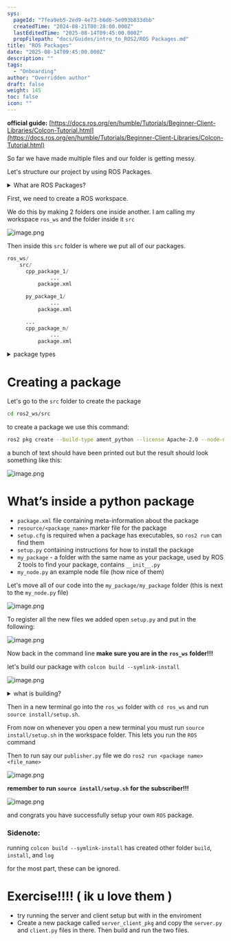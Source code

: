 ```yaml
---
sys:
  pageId: "7fea9eb5-2ed9-4e73-b6d6-5e093b833dbb"
  createdTime: "2024-08-21T00:28:00.000Z"
  lastEditedTime: "2025-08-14T09:45:00.000Z"
  propFilepath: "docs/Guides/intro_to_ROS2/ROS Packages.md"
title: "ROS Packages"
date: "2025-08-14T09:45:00.000Z"
description: ""
tags:
  - "Onboarding"
author: "Overridden author"
draft: false
weight: 145
toc: false
icon: ""
---
```


**official guide:** [https://docs.ros.org/en/humble/Tutorials/Beginner-Client-Libraries/Colcon-Tutorial.html](https://docs.ros.org/en/humble/Tutorials/Beginner-Client-Libraries/Colcon-Tutorial.html)

So far we have made multiple files and our folder is getting messy.

Let's structure our project by using ROS Packages.

<details>
      <summary>What are ROS Packages?</summary>
      ROS Packages are, as the name implies, packages of code that are highly sharable between ROS developers.
  </details>

First, we need to create a ROS workspace.

We do this by making 2 folders one inside another. I am calling my workspace `ros_ws` and the folder inside it `src`

![image.png](https://prod-files-secure.s3.us-west-2.amazonaws.com/d518164a-d88e-44d1-a4ee-3adb3bd8bce0/70706947-fd18-4537-a67b-e12946812d31/image.png?X-Amz-Algorithm=AWS4-HMAC-SHA256&X-Amz-Content-Sha256=UNSIGNED-PAYLOAD&X-Amz-Credential=ASIAZI2LB4664FY4FEAY%2F20250814%2Fus-west-2%2Fs3%2Faws4_request&X-Amz-Date=20250814T110839Z&X-Amz-Expires=3600&X-Amz-Security-Token=IQoJb3JpZ2luX2VjEPv%2F%2F%2F%2F%2F%2F%2F%2F%2F%2FwEaCXVzLXdlc3QtMiJHMEUCIQCcZKyQUB3LtGZooTSL6pvWRxY8cx8TfAyYocWEp4%2FIuAIgE%2FKUfmcV5wJta1XyM%2FOfM3U%2Byue6JgFXsebOkJIZfh4q%2FwMIRBAAGgw2Mzc0MjMxODM4MDUiDJ6%2B%2ByXG3S3MWBH5AircA4QTJOYfaVClY0%2Bm90NeWWJgL0oUPqVjH7h1C9BKPvd5NWLvHahvW89aN0gilhKCktZ4vNm1tSIOHAd%2BQkJZFhwRhWk2O%2F3a9%2FoL9qRkgxwQCmoKlR5gIFh%2FPeon4m0BjtW73ZNzee6CkWmNHh6cnuPKPkM4hmPMgyMNA0taqK%2Fcc8chysWIy0Ej4PJ380F740lRvVkwXX7b2fGX5SHbrjiV4eQSFedGigpP0BA95npWEOgeZSRHIStoOYXDHuR48%2BECcrzmRv5f%2BcDdK%2Bmom8cG0P%2BYX4TjnFYBKKh0L69RV%2Bmn4we9MIf46DY4mz2sNq5JWh0HHuDfH37jHGghonPHztef9%2F%2FZtpepKN5NPAgDvFpfgxgD4nxaAdEonC3pI7Gq1RlMpbrrwEbvbUOgLnUtbkpQXx%2FZOY1l9Rvd4DbAlaPVl5SZFLjVnSXuHEhDaDMte4IP2FiItHPsgK%2B%2ByOJSUOPhVPtY5ZrJVY2P28pQJCfw0%2Bhp5%2FvYnmuQ%2Bs1MfPEJvRdiicI1fEIhJf%2FM0HEnXls6YqykqsaFJbmcNl11SWDGD57gYRkAyGciw%2BRm59sLONOG2Y8r3DeZ4LtpREW6x%2BMOBGJNHQcrOpUxnqi4DdfCGMiTzvcEN9fdMMWE98QGOqUB0%2B0Hgq%2FY6VWoY0wQ3Ofl6p7W2KSu1M01lfxIKoLtS9yQgjV%2FpfScsjRG%2FFGxHSfegpelzZSSJQ3juxAVcsApJpG3iHyC%2BXwpKjZqDIyFzB%2Fzmi3DwGplQaNJOsWaQ1XTlNxirt8OiW4Goh5YQc9NwI5VBXQma66obBMRlhu8gUveD7V05huX%2BO0Lc99EJWfmm0RoZdqNfP09nxfGNBTCA2SSGwXc&X-Amz-Signature=95e6033a9447dfd8535e1a909f809a544697d1ecce357e6696eac46dcaa3e7f4&X-Amz-SignedHeaders=host&x-amz-checksum-mode=ENABLED&x-id=GetObject)

Then inside this `src` folder is where we put all of our packages.

```python
ros_ws/
    src/
      cpp_package_1/
		      ...
          package.xml

      py_package_1/
		      ...
          package.xml

      ...
      cpp_package_n/
		      ...
          package.xml

```

<details>
      <summary>package types</summary>
      packages can be either `C++` or python.
  </details>

# Creating a package

Let's go to the `src` folder to create the package

```bash
cd ros2_ws/src
```

to create a package we use this command:

```bash
ros2 pkg create --build-type ament_python --license Apache-2.0 --node-name my_node my_package
```

a bunch of text should have been printed out but the result should look something like this:

![image.png](https://prod-files-secure.s3.us-west-2.amazonaws.com/d518164a-d88e-44d1-a4ee-3adb3bd8bce0/e6cf1e3f-8512-4a3e-b131-079f800bf3e8/image.png?X-Amz-Algorithm=AWS4-HMAC-SHA256&X-Amz-Content-Sha256=UNSIGNED-PAYLOAD&X-Amz-Credential=ASIAZI2LB4664FY4FEAY%2F20250814%2Fus-west-2%2Fs3%2Faws4_request&X-Amz-Date=20250814T110839Z&X-Amz-Expires=3600&X-Amz-Security-Token=IQoJb3JpZ2luX2VjEPv%2F%2F%2F%2F%2F%2F%2F%2F%2F%2FwEaCXVzLXdlc3QtMiJHMEUCIQCcZKyQUB3LtGZooTSL6pvWRxY8cx8TfAyYocWEp4%2FIuAIgE%2FKUfmcV5wJta1XyM%2FOfM3U%2Byue6JgFXsebOkJIZfh4q%2FwMIRBAAGgw2Mzc0MjMxODM4MDUiDJ6%2B%2ByXG3S3MWBH5AircA4QTJOYfaVClY0%2Bm90NeWWJgL0oUPqVjH7h1C9BKPvd5NWLvHahvW89aN0gilhKCktZ4vNm1tSIOHAd%2BQkJZFhwRhWk2O%2F3a9%2FoL9qRkgxwQCmoKlR5gIFh%2FPeon4m0BjtW73ZNzee6CkWmNHh6cnuPKPkM4hmPMgyMNA0taqK%2Fcc8chysWIy0Ej4PJ380F740lRvVkwXX7b2fGX5SHbrjiV4eQSFedGigpP0BA95npWEOgeZSRHIStoOYXDHuR48%2BECcrzmRv5f%2BcDdK%2Bmom8cG0P%2BYX4TjnFYBKKh0L69RV%2Bmn4we9MIf46DY4mz2sNq5JWh0HHuDfH37jHGghonPHztef9%2F%2FZtpepKN5NPAgDvFpfgxgD4nxaAdEonC3pI7Gq1RlMpbrrwEbvbUOgLnUtbkpQXx%2FZOY1l9Rvd4DbAlaPVl5SZFLjVnSXuHEhDaDMte4IP2FiItHPsgK%2B%2ByOJSUOPhVPtY5ZrJVY2P28pQJCfw0%2Bhp5%2FvYnmuQ%2Bs1MfPEJvRdiicI1fEIhJf%2FM0HEnXls6YqykqsaFJbmcNl11SWDGD57gYRkAyGciw%2BRm59sLONOG2Y8r3DeZ4LtpREW6x%2BMOBGJNHQcrOpUxnqi4DdfCGMiTzvcEN9fdMMWE98QGOqUB0%2B0Hgq%2FY6VWoY0wQ3Ofl6p7W2KSu1M01lfxIKoLtS9yQgjV%2FpfScsjRG%2FFGxHSfegpelzZSSJQ3juxAVcsApJpG3iHyC%2BXwpKjZqDIyFzB%2Fzmi3DwGplQaNJOsWaQ1XTlNxirt8OiW4Goh5YQc9NwI5VBXQma66obBMRlhu8gUveD7V05huX%2BO0Lc99EJWfmm0RoZdqNfP09nxfGNBTCA2SSGwXc&X-Amz-Signature=8aa0849c43cf9b667fd42c6c261f83afa963e3c7f0302f11cb9952e6d8a8b555&X-Amz-SignedHeaders=host&x-amz-checksum-mode=ENABLED&x-id=GetObject)

# What’s inside a python package

- `package.xml` file containing meta-information about the package
- `resource/<package_name>` marker file for the package
- `setup.cfg` is required when a package has executables, so `ros2 run` can find them
- `setup.py` containing instructions for how to install the package
- `my_package` - a folder with the same name as your package, used by ROS 2 tools to find your package, contains `__init__.py`
- `my_node.py` an example node file (how nice of them)

Let's move all of our code into the `my_package/my_package` folder (this is next to the `my_node.py` file)

![image.png](https://prod-files-secure.s3.us-west-2.amazonaws.com/d518164a-d88e-44d1-a4ee-3adb3bd8bce0/9ce58f11-0da9-4d3e-b86d-506a9685d378/image.png?X-Amz-Algorithm=AWS4-HMAC-SHA256&X-Amz-Content-Sha256=UNSIGNED-PAYLOAD&X-Amz-Credential=ASIAZI2LB4664FY4FEAY%2F20250814%2Fus-west-2%2Fs3%2Faws4_request&X-Amz-Date=20250814T110839Z&X-Amz-Expires=3600&X-Amz-Security-Token=IQoJb3JpZ2luX2VjEPv%2F%2F%2F%2F%2F%2F%2F%2F%2F%2FwEaCXVzLXdlc3QtMiJHMEUCIQCcZKyQUB3LtGZooTSL6pvWRxY8cx8TfAyYocWEp4%2FIuAIgE%2FKUfmcV5wJta1XyM%2FOfM3U%2Byue6JgFXsebOkJIZfh4q%2FwMIRBAAGgw2Mzc0MjMxODM4MDUiDJ6%2B%2ByXG3S3MWBH5AircA4QTJOYfaVClY0%2Bm90NeWWJgL0oUPqVjH7h1C9BKPvd5NWLvHahvW89aN0gilhKCktZ4vNm1tSIOHAd%2BQkJZFhwRhWk2O%2F3a9%2FoL9qRkgxwQCmoKlR5gIFh%2FPeon4m0BjtW73ZNzee6CkWmNHh6cnuPKPkM4hmPMgyMNA0taqK%2Fcc8chysWIy0Ej4PJ380F740lRvVkwXX7b2fGX5SHbrjiV4eQSFedGigpP0BA95npWEOgeZSRHIStoOYXDHuR48%2BECcrzmRv5f%2BcDdK%2Bmom8cG0P%2BYX4TjnFYBKKh0L69RV%2Bmn4we9MIf46DY4mz2sNq5JWh0HHuDfH37jHGghonPHztef9%2F%2FZtpepKN5NPAgDvFpfgxgD4nxaAdEonC3pI7Gq1RlMpbrrwEbvbUOgLnUtbkpQXx%2FZOY1l9Rvd4DbAlaPVl5SZFLjVnSXuHEhDaDMte4IP2FiItHPsgK%2B%2ByOJSUOPhVPtY5ZrJVY2P28pQJCfw0%2Bhp5%2FvYnmuQ%2Bs1MfPEJvRdiicI1fEIhJf%2FM0HEnXls6YqykqsaFJbmcNl11SWDGD57gYRkAyGciw%2BRm59sLONOG2Y8r3DeZ4LtpREW6x%2BMOBGJNHQcrOpUxnqi4DdfCGMiTzvcEN9fdMMWE98QGOqUB0%2B0Hgq%2FY6VWoY0wQ3Ofl6p7W2KSu1M01lfxIKoLtS9yQgjV%2FpfScsjRG%2FFGxHSfegpelzZSSJQ3juxAVcsApJpG3iHyC%2BXwpKjZqDIyFzB%2Fzmi3DwGplQaNJOsWaQ1XTlNxirt8OiW4Goh5YQc9NwI5VBXQma66obBMRlhu8gUveD7V05huX%2BO0Lc99EJWfmm0RoZdqNfP09nxfGNBTCA2SSGwXc&X-Amz-Signature=a1b1953a1650a48f5303dfcb6e40cf5b0c2f20f0393ae72a12e05881046aa2ed&X-Amz-SignedHeaders=host&x-amz-checksum-mode=ENABLED&x-id=GetObject)

To register all the new files we added open `setup.py` and put in the following:

![image.png](https://prod-files-secure.s3.us-west-2.amazonaws.com/d518164a-d88e-44d1-a4ee-3adb3bd8bce0/1cd7c262-4cae-4496-9d75-c178537d24a2/image.png?X-Amz-Algorithm=AWS4-HMAC-SHA256&X-Amz-Content-Sha256=UNSIGNED-PAYLOAD&X-Amz-Credential=ASIAZI2LB4664FY4FEAY%2F20250814%2Fus-west-2%2Fs3%2Faws4_request&X-Amz-Date=20250814T110839Z&X-Amz-Expires=3600&X-Amz-Security-Token=IQoJb3JpZ2luX2VjEPv%2F%2F%2F%2F%2F%2F%2F%2F%2F%2FwEaCXVzLXdlc3QtMiJHMEUCIQCcZKyQUB3LtGZooTSL6pvWRxY8cx8TfAyYocWEp4%2FIuAIgE%2FKUfmcV5wJta1XyM%2FOfM3U%2Byue6JgFXsebOkJIZfh4q%2FwMIRBAAGgw2Mzc0MjMxODM4MDUiDJ6%2B%2ByXG3S3MWBH5AircA4QTJOYfaVClY0%2Bm90NeWWJgL0oUPqVjH7h1C9BKPvd5NWLvHahvW89aN0gilhKCktZ4vNm1tSIOHAd%2BQkJZFhwRhWk2O%2F3a9%2FoL9qRkgxwQCmoKlR5gIFh%2FPeon4m0BjtW73ZNzee6CkWmNHh6cnuPKPkM4hmPMgyMNA0taqK%2Fcc8chysWIy0Ej4PJ380F740lRvVkwXX7b2fGX5SHbrjiV4eQSFedGigpP0BA95npWEOgeZSRHIStoOYXDHuR48%2BECcrzmRv5f%2BcDdK%2Bmom8cG0P%2BYX4TjnFYBKKh0L69RV%2Bmn4we9MIf46DY4mz2sNq5JWh0HHuDfH37jHGghonPHztef9%2F%2FZtpepKN5NPAgDvFpfgxgD4nxaAdEonC3pI7Gq1RlMpbrrwEbvbUOgLnUtbkpQXx%2FZOY1l9Rvd4DbAlaPVl5SZFLjVnSXuHEhDaDMte4IP2FiItHPsgK%2B%2ByOJSUOPhVPtY5ZrJVY2P28pQJCfw0%2Bhp5%2FvYnmuQ%2Bs1MfPEJvRdiicI1fEIhJf%2FM0HEnXls6YqykqsaFJbmcNl11SWDGD57gYRkAyGciw%2BRm59sLONOG2Y8r3DeZ4LtpREW6x%2BMOBGJNHQcrOpUxnqi4DdfCGMiTzvcEN9fdMMWE98QGOqUB0%2B0Hgq%2FY6VWoY0wQ3Ofl6p7W2KSu1M01lfxIKoLtS9yQgjV%2FpfScsjRG%2FFGxHSfegpelzZSSJQ3juxAVcsApJpG3iHyC%2BXwpKjZqDIyFzB%2Fzmi3DwGplQaNJOsWaQ1XTlNxirt8OiW4Goh5YQc9NwI5VBXQma66obBMRlhu8gUveD7V05huX%2BO0Lc99EJWfmm0RoZdqNfP09nxfGNBTCA2SSGwXc&X-Amz-Signature=2e1cf74dbc470f1f1aa0a390d0cdae824c92e51a454c5e6869a60310b9309b26&X-Amz-SignedHeaders=host&x-amz-checksum-mode=ENABLED&x-id=GetObject)

Now back in the command line **make sure you are in the** **`ros_ws`** **folder!!!**

let's build our package with `colcon build --symlink-install`

![image.png](https://prod-files-secure.s3.us-west-2.amazonaws.com/d518164a-d88e-44d1-a4ee-3adb3bd8bce0/2f2a0d27-b173-48fd-b189-5f5c0ce65619/image.png?X-Amz-Algorithm=AWS4-HMAC-SHA256&X-Amz-Content-Sha256=UNSIGNED-PAYLOAD&X-Amz-Credential=ASIAZI2LB4664FY4FEAY%2F20250814%2Fus-west-2%2Fs3%2Faws4_request&X-Amz-Date=20250814T110839Z&X-Amz-Expires=3600&X-Amz-Security-Token=IQoJb3JpZ2luX2VjEPv%2F%2F%2F%2F%2F%2F%2F%2F%2F%2FwEaCXVzLXdlc3QtMiJHMEUCIQCcZKyQUB3LtGZooTSL6pvWRxY8cx8TfAyYocWEp4%2FIuAIgE%2FKUfmcV5wJta1XyM%2FOfM3U%2Byue6JgFXsebOkJIZfh4q%2FwMIRBAAGgw2Mzc0MjMxODM4MDUiDJ6%2B%2ByXG3S3MWBH5AircA4QTJOYfaVClY0%2Bm90NeWWJgL0oUPqVjH7h1C9BKPvd5NWLvHahvW89aN0gilhKCktZ4vNm1tSIOHAd%2BQkJZFhwRhWk2O%2F3a9%2FoL9qRkgxwQCmoKlR5gIFh%2FPeon4m0BjtW73ZNzee6CkWmNHh6cnuPKPkM4hmPMgyMNA0taqK%2Fcc8chysWIy0Ej4PJ380F740lRvVkwXX7b2fGX5SHbrjiV4eQSFedGigpP0BA95npWEOgeZSRHIStoOYXDHuR48%2BECcrzmRv5f%2BcDdK%2Bmom8cG0P%2BYX4TjnFYBKKh0L69RV%2Bmn4we9MIf46DY4mz2sNq5JWh0HHuDfH37jHGghonPHztef9%2F%2FZtpepKN5NPAgDvFpfgxgD4nxaAdEonC3pI7Gq1RlMpbrrwEbvbUOgLnUtbkpQXx%2FZOY1l9Rvd4DbAlaPVl5SZFLjVnSXuHEhDaDMte4IP2FiItHPsgK%2B%2ByOJSUOPhVPtY5ZrJVY2P28pQJCfw0%2Bhp5%2FvYnmuQ%2Bs1MfPEJvRdiicI1fEIhJf%2FM0HEnXls6YqykqsaFJbmcNl11SWDGD57gYRkAyGciw%2BRm59sLONOG2Y8r3DeZ4LtpREW6x%2BMOBGJNHQcrOpUxnqi4DdfCGMiTzvcEN9fdMMWE98QGOqUB0%2B0Hgq%2FY6VWoY0wQ3Ofl6p7W2KSu1M01lfxIKoLtS9yQgjV%2FpfScsjRG%2FFGxHSfegpelzZSSJQ3juxAVcsApJpG3iHyC%2BXwpKjZqDIyFzB%2Fzmi3DwGplQaNJOsWaQ1XTlNxirt8OiW4Goh5YQc9NwI5VBXQma66obBMRlhu8gUveD7V05huX%2BO0Lc99EJWfmm0RoZdqNfP09nxfGNBTCA2SSGwXc&X-Amz-Signature=a8ddb815bafcf01f92a3226c89abd4c716d3e22ee786ca4f350c6c0d2170baaa&X-Amz-SignedHeaders=host&x-amz-checksum-mode=ENABLED&x-id=GetObject)

<details>

<summary>what is building?</summary>

if you are a CS major at Rose-Hulman you will learn the answer to this in CSSE132

but TLDR; is it combines all the code files into one program that can be run easily 

</details>

Then in a new terminal go into the `ros_ws` folder with `cd ros_ws` and run `source install/setup.sh`. 

From now on whenever you open a new terminal you must run `source install/setup.sh` in the workspace folder. This lets you run the `ROS` command

Then to run say our `publisher.py` file we do `ros2 run <package name> <file_name>`

![image.png](https://prod-files-secure.s3.us-west-2.amazonaws.com/d518164a-d88e-44d1-a4ee-3adb3bd8bce0/4f4b1219-3a44-4632-aa0a-ce3471699f59/image.png?X-Amz-Algorithm=AWS4-HMAC-SHA256&X-Amz-Content-Sha256=UNSIGNED-PAYLOAD&X-Amz-Credential=ASIAZI2LB4664FY4FEAY%2F20250814%2Fus-west-2%2Fs3%2Faws4_request&X-Amz-Date=20250814T110839Z&X-Amz-Expires=3600&X-Amz-Security-Token=IQoJb3JpZ2luX2VjEPv%2F%2F%2F%2F%2F%2F%2F%2F%2F%2FwEaCXVzLXdlc3QtMiJHMEUCIQCcZKyQUB3LtGZooTSL6pvWRxY8cx8TfAyYocWEp4%2FIuAIgE%2FKUfmcV5wJta1XyM%2FOfM3U%2Byue6JgFXsebOkJIZfh4q%2FwMIRBAAGgw2Mzc0MjMxODM4MDUiDJ6%2B%2ByXG3S3MWBH5AircA4QTJOYfaVClY0%2Bm90NeWWJgL0oUPqVjH7h1C9BKPvd5NWLvHahvW89aN0gilhKCktZ4vNm1tSIOHAd%2BQkJZFhwRhWk2O%2F3a9%2FoL9qRkgxwQCmoKlR5gIFh%2FPeon4m0BjtW73ZNzee6CkWmNHh6cnuPKPkM4hmPMgyMNA0taqK%2Fcc8chysWIy0Ej4PJ380F740lRvVkwXX7b2fGX5SHbrjiV4eQSFedGigpP0BA95npWEOgeZSRHIStoOYXDHuR48%2BECcrzmRv5f%2BcDdK%2Bmom8cG0P%2BYX4TjnFYBKKh0L69RV%2Bmn4we9MIf46DY4mz2sNq5JWh0HHuDfH37jHGghonPHztef9%2F%2FZtpepKN5NPAgDvFpfgxgD4nxaAdEonC3pI7Gq1RlMpbrrwEbvbUOgLnUtbkpQXx%2FZOY1l9Rvd4DbAlaPVl5SZFLjVnSXuHEhDaDMte4IP2FiItHPsgK%2B%2ByOJSUOPhVPtY5ZrJVY2P28pQJCfw0%2Bhp5%2FvYnmuQ%2Bs1MfPEJvRdiicI1fEIhJf%2FM0HEnXls6YqykqsaFJbmcNl11SWDGD57gYRkAyGciw%2BRm59sLONOG2Y8r3DeZ4LtpREW6x%2BMOBGJNHQcrOpUxnqi4DdfCGMiTzvcEN9fdMMWE98QGOqUB0%2B0Hgq%2FY6VWoY0wQ3Ofl6p7W2KSu1M01lfxIKoLtS9yQgjV%2FpfScsjRG%2FFGxHSfegpelzZSSJQ3juxAVcsApJpG3iHyC%2BXwpKjZqDIyFzB%2Fzmi3DwGplQaNJOsWaQ1XTlNxirt8OiW4Goh5YQc9NwI5VBXQma66obBMRlhu8gUveD7V05huX%2BO0Lc99EJWfmm0RoZdqNfP09nxfGNBTCA2SSGwXc&X-Amz-Signature=a52cead87cfb8dd7ab584366b53dedbf5407f10000f3dfe1df6977322e7bbd69&X-Amz-SignedHeaders=host&x-amz-checksum-mode=ENABLED&x-id=GetObject)

**remember to run** **`source install/setup.sh`** **for the subscriber!!!**

![image.png](https://prod-files-secure.s3.us-west-2.amazonaws.com/d518164a-d88e-44d1-a4ee-3adb3bd8bce0/02121119-dad4-49ec-8356-c956108b4243/image.png?X-Amz-Algorithm=AWS4-HMAC-SHA256&X-Amz-Content-Sha256=UNSIGNED-PAYLOAD&X-Amz-Credential=ASIAZI2LB4664FY4FEAY%2F20250814%2Fus-west-2%2Fs3%2Faws4_request&X-Amz-Date=20250814T110839Z&X-Amz-Expires=3600&X-Amz-Security-Token=IQoJb3JpZ2luX2VjEPv%2F%2F%2F%2F%2F%2F%2F%2F%2F%2FwEaCXVzLXdlc3QtMiJHMEUCIQCcZKyQUB3LtGZooTSL6pvWRxY8cx8TfAyYocWEp4%2FIuAIgE%2FKUfmcV5wJta1XyM%2FOfM3U%2Byue6JgFXsebOkJIZfh4q%2FwMIRBAAGgw2Mzc0MjMxODM4MDUiDJ6%2B%2ByXG3S3MWBH5AircA4QTJOYfaVClY0%2Bm90NeWWJgL0oUPqVjH7h1C9BKPvd5NWLvHahvW89aN0gilhKCktZ4vNm1tSIOHAd%2BQkJZFhwRhWk2O%2F3a9%2FoL9qRkgxwQCmoKlR5gIFh%2FPeon4m0BjtW73ZNzee6CkWmNHh6cnuPKPkM4hmPMgyMNA0taqK%2Fcc8chysWIy0Ej4PJ380F740lRvVkwXX7b2fGX5SHbrjiV4eQSFedGigpP0BA95npWEOgeZSRHIStoOYXDHuR48%2BECcrzmRv5f%2BcDdK%2Bmom8cG0P%2BYX4TjnFYBKKh0L69RV%2Bmn4we9MIf46DY4mz2sNq5JWh0HHuDfH37jHGghonPHztef9%2F%2FZtpepKN5NPAgDvFpfgxgD4nxaAdEonC3pI7Gq1RlMpbrrwEbvbUOgLnUtbkpQXx%2FZOY1l9Rvd4DbAlaPVl5SZFLjVnSXuHEhDaDMte4IP2FiItHPsgK%2B%2ByOJSUOPhVPtY5ZrJVY2P28pQJCfw0%2Bhp5%2FvYnmuQ%2Bs1MfPEJvRdiicI1fEIhJf%2FM0HEnXls6YqykqsaFJbmcNl11SWDGD57gYRkAyGciw%2BRm59sLONOG2Y8r3DeZ4LtpREW6x%2BMOBGJNHQcrOpUxnqi4DdfCGMiTzvcEN9fdMMWE98QGOqUB0%2B0Hgq%2FY6VWoY0wQ3Ofl6p7W2KSu1M01lfxIKoLtS9yQgjV%2FpfScsjRG%2FFGxHSfegpelzZSSJQ3juxAVcsApJpG3iHyC%2BXwpKjZqDIyFzB%2Fzmi3DwGplQaNJOsWaQ1XTlNxirt8OiW4Goh5YQc9NwI5VBXQma66obBMRlhu8gUveD7V05huX%2BO0Lc99EJWfmm0RoZdqNfP09nxfGNBTCA2SSGwXc&X-Amz-Signature=5849b68c697bd9d0a676bf98a9e75262ab34b3e6e736d2758447bdac1721a0a2&X-Amz-SignedHeaders=host&x-amz-checksum-mode=ENABLED&x-id=GetObject)

and congrats you have successfully setup your own `ROS` package.

### Sidenote:

running `colcon build --symlink-install` has created other folder `build`, `install`, and `log`

for the most part, these can be ignored.

# Exercise!!!! ( ik u love them )

- try running the server and client setup but with in the enviroment
- Create a new package called `server_client_pkg` and copy the `server.py` and `client.py` files in there. Then build and run the two files.
